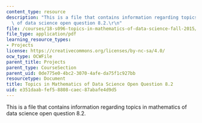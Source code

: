 ```yaml
---
content_type: resource
description: "This is a file that contains information regarding topics in mathematics\
  \ of data science open question 8.2.\r\n"
file: /courses/18-s096-topics-in-mathematics-of-data-science-fall-2015/e351daabfef58808caec87abafe4d9d5_MIT18_S096F15_Open8.2.pdf
file_type: application/pdf
learning_resource_types:
- Projects
license: https://creativecommons.org/licenses/by-nc-sa/4.0/
ocw_type: OCWFile
parent_title: Projects
parent_type: CourseSection
parent_uid: 0de775e0-4bc2-3070-4afe-da75f1c927bb
resourcetype: Document
title: Topics in Mathematics of Data Science Open Question 8.2
uid: e351daab-fef5-8808-caec-87abafe4d9d5
---
```

This is a file that contains information regarding topics in mathematics of data science open question 8.2.
